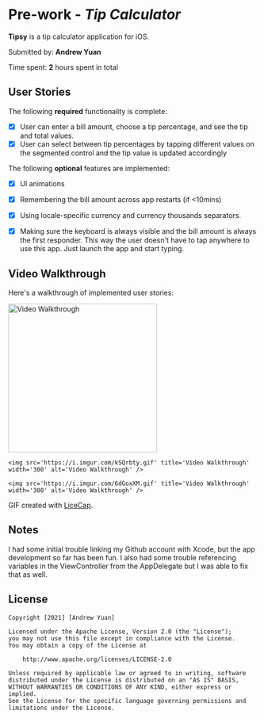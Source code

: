 # Pre-work - *Tip Calculator*

**Tipsy** is a tip calculator application for iOS.

Submitted by: **Andrew Yuan**

Time spent: **2** hours spent in total

## User Stories

The following **required** functionality is complete:

* [X] User can enter a bill amount, choose a tip percentage, and see the tip and total values.
* [X] User can select between tip percentages by tapping different values on the segmented control and the tip value is updated accordingly

The following **optional** features are implemented:

* [X] UI animations
* [X] Remembering the bill amount across app restarts (if <10mins)
* [X] Using locale-specific currency and currency thousands separators.
* [X] Making sure the keyboard is always visible and the bill amount is always the first responder. This way the user doesn't have to tap anywhere to use this app. Just launch the app and start typing.


## Video Walkthrough

Here's a walkthrough of implemented user stories:

<p float="left">
    <img src='https://i.imgur.com/GDMKPMA.gif' title='Video Walkthrough' width='300' alt='Video Walkthrough' />

    <img src='https://i.imgur.com/kSQrbty.gif' title='Video Walkthrough' width='300' alt='Video Walkthrough' />

    <img src='https://i.imgur.com/6dGoxXM.gif' title='Video Walkthrough' width='300' alt='Video Walkthrough' />
</p>

GIF created with [LiceCap](http://www.cockos.com/licecap/).

## Notes

I had some initial trouble linking my Github account with Xcode, but the app development so far has been fun. I also had some trouble referencing variables in the ViewController from the AppDelegate but I was able to fix that as well.

## License

    Copyright [2021] [Andrew Yuan]

    Licensed under the Apache License, Version 2.0 (the "License");
    you may not use this file except in compliance with the License.
    You may obtain a copy of the License at

        http://www.apache.org/licenses/LICENSE-2.0

    Unless required by applicable law or agreed to in writing, software
    distributed under the License is distributed on an "AS IS" BASIS,
    WITHOUT WARRANTIES OR CONDITIONS OF ANY KIND, either express or implied.
    See the License for the specific language governing permissions and
    limitations under the License.
